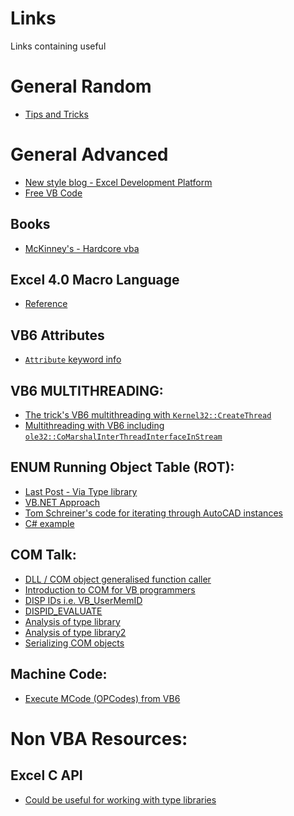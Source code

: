 # Links

Links containing useful



# General Random

* [Tips and Tricks](http://www.devx.com/tips/multimedia/visual-basic/)

# General Advanced

* [New style blog - Excel Development Platform](http://exceldevelopmentplatform.blogspot.com/)
* [Free VB Code](http://www.freevbcode.com)

## Books

* [McKinney's - Hardcore vba](http://vb.mvps.org/hardweb/mckinney.htm)

## Excel 4.0 Macro Language
* [Reference](https://d13ot9o61jdzpp.cloudfront.net/files/Excel%204.0%20Macro%20Functions%20Reference.pdf)

## VB6 Attributes

* [`Attribute` keyword info](https://stackoverflow.com/questions/33648764/what-does-the-attribute-keyword-do-in-vb6)

## VB6 MULTITHREADING:

* [The trick's VB6 multithreading with `Kernel32::CreateThread`](http://www.vbforums.com/showthread.php?788327-VB6-Multithreading-in-VB6-part-1)
* [Multithreading with VB6 including `ole32::CoMarshalInterThreadInterfaceInStream`](http://www.freevbcode.com/ShowCode.asp?ID=1287#A%20Quick%20Review%20Of%20Multithreading)

## ENUM Running Object Table (ROT):

* [Last Post - Via Type library](http://www.vbforums.com/showthread.php?410736-Iterating-the-ROT-!)
* [VB.NET Approach](https://hk.saowen.com/a/3cea58a630c5e2946b30c8d367cd334d20f9319462c410f90d35021d883de96d)
* [Tom Schreiner's code for iterating through AutoCAD instances](https://www.mrexcel.com/forum/excel-questions/238257-loop-through-processes-2.html)
* [C# example](https://adndevblog.typepad.com/autocad/2013/12/accessing-com-applications-from-the-running-object-table.html)

## COM Talk:

* [DLL / COM object generalised function caller](http://www.vbforums.com/showthread.php?781595-VB6-Call-Functions-By-Pointer-(Universall-DLL-Calls))
* [Introduction to COM for VB programmers](http://www1.idc.ac.il/ed/An%20introduction%20to%20COM%20for%20VB%20programmers.htm)
* [DISP IDs i.e. VB_UserMemID](https://docs.microsoft.com/en-us/previous-versions/windows/embedded/ms864423(v%3Dmsdn.10))
* [DISPID_EVALUATE](http://www.vbforums.com/showthread.php?862105-FYI-How-to-impl-DISPID_EVALUATE-in-VB6)
* [Analysis of type library](http://www.vbforums.com/showthread.php?800045-Undocumented-Function-using-VBA6-Dll&p=4902755&viewfull=1#post4902755) 
* [Analysis of type library2](http://www.vbforums.com/showthread.php?799593) 
* [Serializing COM objects](http://exceldevelopmentplatform.blogspot.com/2018/12/vba-persistence-use-lset-to-serialise.html)

## Machine Code:

* [Execute MCode (OPCodes) from VB6](http://www.freevbcode.com/ShowCode.asp?ID=1863)


# Non VBA Resources:

## Excel C API
* [Could be useful for working with type libraries](https://docs.microsoft.com/en-us/office/client-developer/excel/programming-with-the-c-api-in-excel)
